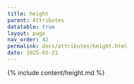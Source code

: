 ```yaml
---
title: height
parent: Attributes
datatable: true
layout: page
nav_order: 42
permalink: docs/attributes/height.html
date: 2025-05-21
---
```

{% include content/height.md %}
